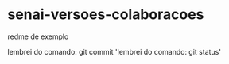 # senai-versoes-colaboracoes

redme de exemplo 

lembrei do comando: git commit
'lembrei do comando: git status'

